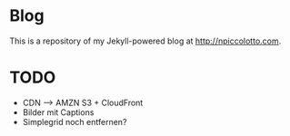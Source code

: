 # Blog

This is a repository of my Jekyll-powered blog at http://npiccolotto.com.

# TODO

* CDN --> AMZN S3 + CloudFront
* Bilder mit Captions
* Simplegrid noch entfernen?